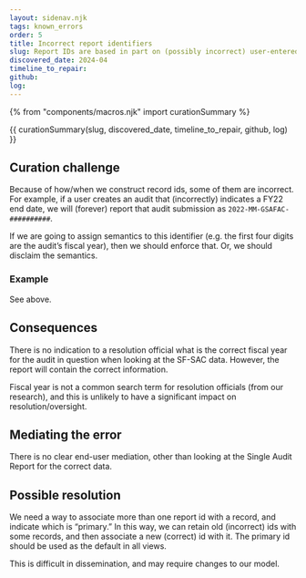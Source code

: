 ```yaml
---
layout: sidenav.njk
tags: known_errors
order: 5
title: Incorrect report identifiers
slug: Report IDs are based in part on (possibly incorrect) user-entered data.
discovered_date: 2024-04
timeline_to_repair:
github:
log: 
---
```


{% from "components/macros.njk" import curationSummary %}

{{ curationSummary(slug, discovered_date, timeline_to_repair, github, log) }}

## Curation challenge

Because of how/when we construct record ids, some of them are incorrect. For example, if a user creates an audit that (incorrectly) indicates a FY22 end date, we will (forever) report that audit submission as `2022-MM-GSAFAC-##########`. 

If we are going to assign semantics to this identifier (e.g. the first four digits are the audit’s fiscal year), then we should enforce that. Or, we should disclaim the semantics.


### Example

See above.

## Consequences

There is no indication to a resolution official what is the correct fiscal year for the audit in question when looking at the SF-SAC data. However, the report will contain the correct information.

Fiscal year is not a common search term for resolution officials (from our research), and this is unlikely to have a significant impact on resolution/oversight.

## Mediating the error

There is no clear end-user mediation, other than looking at the Single Audit Report for the correct data.

## Possible resolution

We need a way to associate more than one report id with a record, and indicate which is “primary.” In this way, we can retain old (incorrect) ids with some records, and then associate a new (correct) id with it. The primary id should be used as the default in all views.

This is difficult in dissemination, and may require changes to our model.


